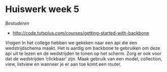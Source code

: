 # Huiswerk week 5

*Bestuderen*
- http://code.tutsplus.com/courses/getting-started-with-backbone


*Vragen*
In het college hebben we gekeken naar een api die een wedstrijdschema maakt. Het is aardig om backbone te gebruiken om deze api uit te lezen en de wedstrijden te tonen op het scherm. Zorg er ook voor dat de wedstrijden ‘clickbaar’ zijn. Maak gebruik van een model, collection, view, listview en wanneer je er aan toe komt een router.